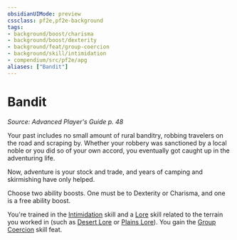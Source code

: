 ```yaml
---
obsidianUIMode: preview
cssclass: pf2e,pf2e-background
tags:
- background/boost/charisma
- background/boost/dexterity
- background/feat/group-coercion
- background/skill/intimidation
- compendium/src/pf2e/apg
aliases: ["Bandit"]
---
```

# Bandit
*Source: Advanced Player's Guide p. 48*  

Your past includes no small amount of rural banditry, robbing travelers on the road and scraping by. Whether your robbery was sanctioned by a local noble or you did so of your own accord, you eventually got caught up in the adventuring life.

Now, adventure is your stock and trade, and years of camping and skirmishing have only helped.

Choose two ability boosts. One must be to Dexterity or Charisma, and one is a free ability boost.

You're trained in the [Intimidation](/compendium/skills.md#Intimidation) skill and a [Lore](/compendium/skills.md#Lore) skill related to the terrain you worked in (such as [Desert Lore](/compendium/skills.md#Lore) or [Plains Lore](/compendium/skills.md#Lore)). You gain the [Group Coercion](/compendium/feats/group-coercion.md) skill feat.